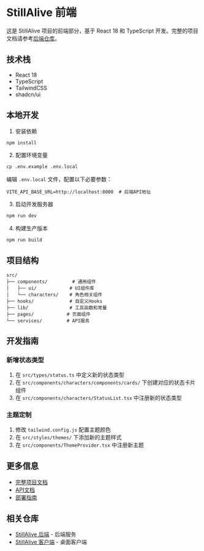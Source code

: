 # StillAlive 前端

这是 StillAlive 项目的前端部分，基于 React 18 和 TypeScript 开发。完整的项目文档请参考[后端仓库](https://github.com/Yao-lin101/StillAlive)。

## 技术栈

- React 18
- TypeScript
- TailwindCSS
- shadcn/ui

## 本地开发

1. 安装依赖
```bash
npm install
```

2. 配置环境变量
```bash
cp .env.example .env.local
```

编辑 `.env.local` 文件，配置以下必要参数：
```env
VITE_API_BASE_URL=http://localhost:8000  # 后端API地址
```

3. 启动开发服务器
```bash
npm run dev
```

4. 构建生产版本
```bash
npm run build
```

## 项目结构

```
src/
├── components/         # 通用组件
│   ├── ui/            # UI组件库
│   └── characters/    # 角色相关组件
├── hooks/             # 自定义Hooks
├── lib/               # 工具函数和常量
├── pages/            # 页面组件
└── services/         # API服务
```

## 开发指南

### 新增状态类型

1. 在 `src/types/status.ts` 中定义新的状态类型
2. 在 `src/components/characters/components/cards/` 下创建对应的状态卡片组件
3. 在 `src/components/characters/StatusList.tsx` 中注册新的状态类型

### 主题定制

1. 修改 `tailwind.config.js` 配置主题颜色
2. 在 `src/styles/themes/` 下添加新的主题样式
3. 在 `src/components/ThemeProvider.tsx` 中注册新主题

## 更多信息

- [完整项目文档](https://github.com/Yao-lin101/StillAlive/blob/master/README.md)
- [API文档](https://github.com/Yao-lin101/StillAlive/blob/master/README.md#状态同步-api)
- [部署指南](https://github.com/Yao-lin101/StillAlive/blob/master/README.md#部署)

## 相关仓库

- [StillAlive 后端](https://github.com/Yao-lin101/StillAlive) - 后端服务
- [StillAlive 客户端](https://github.com/Yao-lin101/stillalive-client) - 桌面客户端
